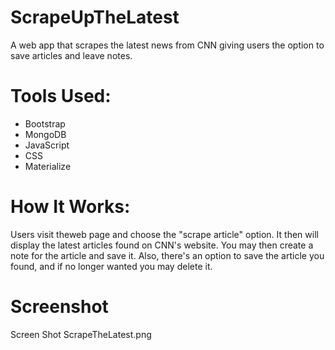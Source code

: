 # ScrapeUpTheLatest
A web app that scrapes the latest news from CNN giving users the option to save articles and leave notes.

# Tools Used:
* Bootstrap
* MongoDB
* JavaScript
* CSS
* Materialize

# How It Works:
Users visit theweb page and choose the "scrape article" option. It then will display the latest articles found on CNN's website. You may then create a note for the article and save it. Also, there's an option to save the article you found, and if no longer wanted you may delete it.

# Screenshot
Screen Shot ScrapeTheLatest.png

